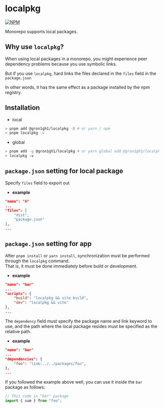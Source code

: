 # localpkg

[![NPM](https://img.shields.io/npm/v/@gron1gh1/localpkg)](https://www.npmjs.com/package/@gron1gh1/localpkg)

Monorepo supports local packages.

## Why use `localpkg`?

When using local packages in a monorepo, you might experience peer dependency problems because you use symbolic links.

But if you use `localpkg`, hard links the files declared in the `files` field in the `package.json`  

In other words, it has the same effect as a package installed by the npm registry.
## Installation
* local
```sh
> pnpm add @gron1gh1/localpkg -D # or yarn / npm
> pnpm localpkg -v
```
* global
```sh
> pnpm add -g @gron1gh1/localpkg # or yarn global add @gron1gh1/localpkg / npm install -g @gron1gh1/localpkg
> localpkg -v
```

## `package.json` setting for local package
Specify `files` field to export out
* **example**
```json
"name": "A"
...
"files": [
    "dist",
    "package.json"
],
...
```

## `package.json` setting for app
After `pnpm install` or `yarn install`, synchronization must be performed through the `localpkg` command.  
That is, it must be done immediately before build or development.  
* **example**
```json
"name": "bar"
...
"scripts": {
    "build": "localpkg && vite build",
    "dev": "localpkg && vite"
},
...
```
The `dependency` field must specify the package name and link keyword to use, and the path where the local package resides must be specified as the relative path.
* **example**
```json
"name": "bar"
...
"dependencies": {
    "foo": "link:../../packages/foo",
},
...
```

If you followed the example above well, you can use it inside the `bar` package as follows:
```js
// This code in "bar" package
import { sum } from "foo";
```
